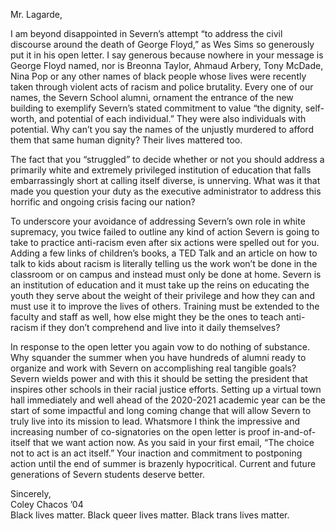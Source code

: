 Mr. Lagarde,

I am beyond disappointed in Severn’s attempt “to address the civil discourse around the death of George Floyd,” as Wes Sims so generously put it in his open letter. I say generous because nowhere in your message is George Floyd named, nor is Breonna Taylor, Ahmaud Arbery, Tony McDade, Nina Pop or any other names of black people whose lives were recently taken through violent acts of racism and police brutality. Every one of our names, the Severn School alumni, ornament the entrance of the new building to exemplify Severn’s stated commitment to value “the dignity, self-worth, and potential of each individual.” They were also individuals with potential. Why can’t you say the names of the unjustly murdered to afford them that same human dignity? Their lives mattered too.

The fact that you “struggled” to decide whether or not you should address a primarily white and extremely privileged institution of education that falls embarrassingly short at calling itself diverse, is unnerving. What was it that made you question your duty as the executive administrator to address this horrific and ongoing crisis facing our nation?

To underscore your avoidance of addressing Severn’s own role in white supremacy, you twice failed to outline any kind of action Severn is going to take to practice anti-racism even after six actions were spelled out for you. Adding a few links of children’s books, a TED Talk and an article on how to talk to kids about racism is literally telling us the work won’t be done in the classroom or on campus and instead must only be done at home. Severn is an institution of education and it must take up the reins on educating the youth they serve about the weight of their privilege and how they can and must use it to improve the lives of others. Training must be extended to the faculty and staff as well, how else might they be the ones to teach anti-racism if they don’t comprehend and live into it daily themselves?

In response to the open letter you again vow to do nothing of substance. Why squander the summer when you have hundreds of alumni ready to organize and work with Severn on accomplishing real tangible goals? Severn wields power and with this it should be setting the president that inspires other schools in their racial justice efforts. Setting up a virtual town hall immediately and well ahead of the 2020-2021 academic year can be the start of some impactful and long coming change that will allow Severn to truly live into its mission to lead. Whatsmore I think the impressive and increasing number of co-signatories on the open letter is proof in-and-of-itself that we want action now.
As you said in your first email, “The choice not to act is an act itself.” Your inaction and commitment to postponing action until the end of summer is brazenly hypocritical. Current and future generations of Severn students deserve better.

Sincerely,  
Coley Chacos ’04  
Black lives matter. Black queer lives matter. Black trans lives matter.
